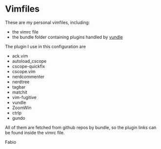 Vimfiles
=======

These are my personal vimfiles, including:

* the vimrc file
* the bundle folder containing plugins handled by [vundle](https://github.com/gmarik/vundle "vundle")

The plugin I use in this configuration are
* ack.vim
* autoload\_cscope
* cscope\-quickfix
* cscope.vim
* nerdcommenter
* nerdtree
* tagbar
* matchit
* vim-fugitive
* vundle
* ZoomWin
* ctrlp
* gundo
 
All of them are fetched from github repos by bundle, so the plugin links
can be found inside the vimrc file.

Fabio


